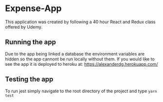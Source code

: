 # Expense-App
This application was created by following a 40 hour React and Redux class offered by Udemy. 
## Running the app
Due to the app being linked a database the environment variables are hidden so the app cannont be run locally without them. If you would like to see the app it is deployed to heroku at: https://alexanderdg.herokuapp.com/
## Testing the app
To run jest simply navigate to the root directory of the project and type `yarn test`
